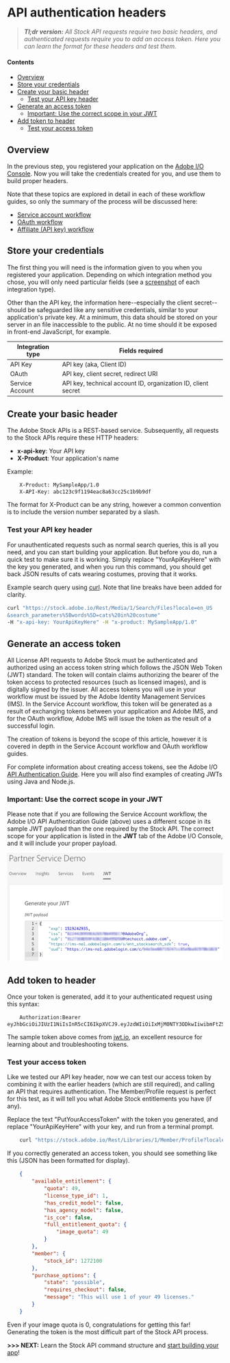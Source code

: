 # API authentication headers

> _**Tl;dr version:** All Stock API requests require two basic headers, and authenticated requests require you to add an access token. Here you can learn the format for these headers and test them._

#### Contents
<!-- MarkdownTOC -->

- [Overview](#overview)
- [Store your credentials](#store-your-credentials)
- [Create your basic header](#create-your-basic-header)
    - [Test your API key header](#test-your-api-key-header)
- [Generate an access token](#generate-an-access-token)
    - [Important: Use the correct scope in your JWT](#important-use-the-correct-scope-in-your-jwt)
- [Add token to header](#add-token-to-header)
    - [Test your access token](#test-your-access-token)

<!-- /MarkdownTOC -->

## Overview

In the previous step, you registered your application on the [Adobe I/O Console](https://console.adobe.io). Now you will take the credentials created for you, and use them to build proper headers.

Note that these topics are explored in detail in each of these workflow guides, so only the summary of the process will be discussed here:



*   [Service account workflow](07-workflow-guides.md)
*   [OAuth workflow](07-workflow-guides.md)
*   [Affiliate (API key) workflow](07-workflow-guides.md)

## Store your credentials

The first thing you will need is the information given to you when you registered your application. Depending on which integration method you chose, you will only need particular fields (see a [screenshot](../images/io_all-integration-details.png) of each integration type).

Other than the API key, the information here--especially the client secret--should be safeguarded like any sensitive credentials, similar to your application's private key. At a minimum, this data should be stored on your server in an file inaccessible to the public. At no time should it be exposed in front-end JavaScript, for example.


| **Integration type** | **Fields required** |
|----|----|
| API Key | API key (aka, Client ID) |
| OAuth | API key, client secret, redirect URI |
| Service Account | API key, technical account ID, organization ID, client secret |

## Create your basic header

The Adobe Stock APIs is a REST-based service. Subsequently, all requests to the Stock APIs require these HTTP headers:



*   **x-api-key**: Your API key
*   **X-Product**: Your application's name

Example:


```http
    X-Product: MySampleApp/1.0
    X-API-Key: abc123c9f1194eac8a63cc25c1b9b9df
```


The format for X-Product can be any string, however a common convention is to include the version number separated by a slash.

### Test your API key header

For unauthenticated requests such as normal search queries, this is all you need, and you can start building your application. But before you do, run a quick test to make sure it is working. Simply replace "YourApiKeyHere" with the key you generated, and when you run this command, you should get back JSON results of cats wearing costumes, proving that it works.

Example search query using [curl](https://curl.haxx.se/). Note that line breaks have been added for clarity.


```bash
curl "https://stock.adobe.io/Rest/Media/1/Search/Files?locale=en_US
&search_parameters%5Bwords%5D=cats%20in%20costume" 
-H "x-api-key: YourApiKeyHere" -H "x-product: MySampleApp/1.0"
```

## Generate an access token

All License API requests to Adobe Stock must be authenticated and authorized using an access token string which follows the JSON Web Token (JWT) standard. The token will contain claims authorizing the bearer of the token access to protected resources (such as licensed images), and is digitally signed by the issuer. All access tokens you will use in your workflow must be issued by the Adobe Identity Management Services (IMS). In the Service Account workflow, this token will be generated as a result of exchanging tokens between your application and Adobe IMS, and for the OAuth workflow, Adobe IMS will issue the token as the result of a successful login.

The creation of tokens is beyond the scope of this article, however it is covered in depth in the Service Account workflow and OAuth workflow guides.

For complete information about creating access tokens, see the Adobe I/O[ API Authentication Guide](https://www.adobe.io/content/udp/en/apis/cloudplatform/console/authentication). Here you will also find examples of creating JWTs using Java and Node.js.

<a id="important-use-the-correct-scope-in-your-jwt"></a>
### Important: Use the correct scope in your JWT
Please note that if you are following the Service Account workflow, the Adobe I/O API Authentication Guide (above) uses a different scope in its sample JWT payload than the one required by the Stock API. The correct scope for your application is listed in the __JWT__ tab of the Adobe I/O Console, and it will include your proper payload.

![JWT tab of Service Account integration](../images/io_jwt-tab.png)

## Add token to header

Once your token is generated, add it to your authenticated request using this syntax:


```
    Authorization:Bearer eyJhbGciOiJIUzI1NiIsInR5cCI6IkpXVCJ9.eyJzdWIiOiIxMjM0NTY3ODkwIiwibmFtZSI6IkpvaG4gRG9lIiwiYWRtaW4iOnRydWV9.TJVA95OrM7E2cBab30RMHrHDcEfxjoYZgeFONFh7HgQ
```


The sample token above comes from [jwt.io](https://jwt.io/), an excellent resource for learning about and troubleshooting tokens.


### Test your access token

Like we tested our API key header, now we can test our access token by combining it with the earlier headers (which are still required), and calling an API that requires authentication. The Member/Profile request is perfect for this test, as it will tell you what Adobe Stock entitlements you have (if any).

Replace the text "PutYourAccessToken" with the token you generated, and replace "YourApiKeyHere" with your key, and run from a terminal prompt.


```bash
    curl "https://stock.adobe.io/Rest/Libraries/1/Member/Profile?locale=en_US" -H "authorization: Bearer PutYourAccessToken" -H "x-api-key: YourApiKeyHere" -H "x-product: MySampleApp/1.0"
```


If you correctly generated an access token, you should see something like this (JSON has been formatted for display). 


```json
    {
        "available_entitlement": {
            "quota": 49,
            "license_type_id": 1,
            "has_credit_model": false,
            "has_agency_model": false,
            "is_cce": false,
            "full_entitlement_quota": {
                "image_quota": 49
            }
        },
        "member": {
            "stock_id": 1272100
        },
        "purchase_options": {
            "state": "possible",
            "requires_checkout": false,
            "message": "This will use 1 of your 49 licenses."
        }
    }
```


Even if your image quota is 0, congratulations for getting this far! Generating the token is the most difficult part of the Stock API process.

__>>> NEXT:__ Learn the Stock API command structure and  [start building your app](./04-creating-apps.md)!
